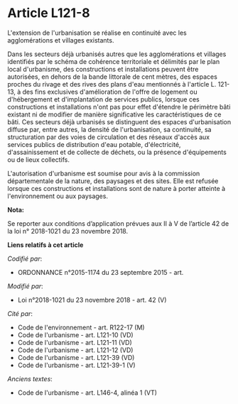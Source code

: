 # Article L121-8

L'extension de l'urbanisation se réalise en continuité avec les agglomérations et villages existants.

Dans les secteurs déjà urbanisés autres que les agglomérations et villages identifiés par le schéma de cohérence territoriale
et délimités par le plan local d'urbanisme, des constructions et installations peuvent être autorisées, en dehors de la bande
littorale de cent mètres, des espaces proches du rivage et des rives des plans d'eau mentionnés à l'article L. 121-13, à des
fins exclusives d'amélioration de l'offre de logement ou d'hébergement et d'implantation de services publics, lorsque ces
constructions et installations n'ont pas pour effet d'étendre le périmètre bâti existant ni de modifier de manière
significative les caractéristiques de ce bâti. Ces secteurs déjà urbanisés se distinguent des espaces d'urbanisation diffuse
par, entre autres, la densité de l'urbanisation, sa continuité, sa structuration par des voies de circulation et des réseaux
d'accès aux services publics de distribution d'eau potable, d'électricité, d'assainissement et de collecte de déchets, ou la
présence d'équipements ou de lieux collectifs.

L'autorisation d'urbanisme est soumise pour avis à la commission départementale de la nature, des paysages et des sites. Elle
est refusée lorsque ces constructions et installations sont de nature à porter atteinte à l'environnement ou aux paysages.

**Nota:**

Se reporter aux conditions d’application prévues aux II à V de l’article 42 de la loi n° 2018-1021 du 23 novembre 2018.

**Liens relatifs à cet article**

_Codifié par_:

  - ORDONNANCE n°2015-1174 du 23 septembre 2015 - art.

_Modifié par_:

  - Loi n°2018-1021 du 23 novembre 2018 - art. 42 (V)

_Cité par_:

  - Code de l'environnement - art. R122-17 (M)
  - Code de l'urbanisme - art. L121-10 (VD)
  - Code de l'urbanisme - art. L121-11 (VD)
  - Code de l'urbanisme - art. L121-12 (VD)
  - Code de l'urbanisme - art. L121-39 (VD)
  - Code de l'urbanisme - art. L121-39-1 (V)

_Anciens textes_:

  - Code de l'urbanisme - art. L146-4, alinéa 1 (VT)
